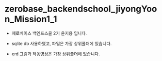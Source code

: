 # zerobase_backendschool_jiyongYoon_Mission1_1

- 제로베이스 백엔드스쿨 2기 윤지용 입니다.

- sqlite db 사용하였고, 파일은 가장 상위폴더에 있습니다.
- erd 그림과 작동영상은 가장 상위폴더에 있습니다.
